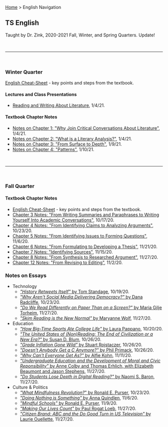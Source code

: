 <link rel="icon" href="data:image/svg+xml,<svg xmlns=%22http://www.w3.org/2000/svg%22 viewBox=%220 0 100 100%22><text y=%22.9em%22 font-size=%2290%22>🎯</text></svg>">

[Home](https://andre-ye.github.io) > English Navigation
## TS English

Taught by Dr. Zink, 2020-2021 Fall, Winter, and Spring Quarters. Update!

<br>

---

<br>

### Winter Quarter

[English Cheat-Sheet](https://andre-ye.github.io/english/winter/cheat-sheet) - key points and steps from the textbook.

#### Lectures and Class Presentations
- [Reading and Writing About Literature](https://andre-ye.github.io/english/winter/lectures/reading-and-writing-about-literature), 1/4/21.

#### Textbook Chapter Notes
- [Notes on Chapter 1: "Why Join Critical Conversations About Literature"](https://andre-ye.github.io/english/winter/textbook-notes/chapter-1), 1/4/21.
- [Notes on Chapter 2: "What is a Literary Analysis?"](https://andre-ye.github.io/english/winter/textbook-notes/chapter-2), 1/4/21.
- [Notes on Chapter 3: "From Surface to Depth"](https://andre-ye.github.io/english/winter/textbook-notes/chapter-3), 1/9/21.
- [Notes on Chapter 4: "Patterns"](https://andre-ye.github.io/english/winter/textbook-notes/chapter-4), 1/10/21.

<br>

---

<br>

### Fall Quarter

#### Textbook Chapter Notes
- [English Cheat-Sheet](https://andre-ye.github.io/english/cheat_sheet) - key points and steps from the textbook.
- [Chapter 3 Notes: "From Writing Summaries and Paraphrases to Writing Yourself Into Academic Conversations"](https://andre-ye.github.io/english/textbook-notes/chapter_3), 10/17/20.
- [Chapter 4 Notes: "From Identifying Claims to Analyzing Arguments"](https://andre-ye.github.io/english/textbook-notes/chapter_4), 10/23/20.
- [Chapter 5 Notes: "From Identifying Issues to Forming Questions"](https://andre-ye.github.io/english/textbook-notes/chapter_5), 11/6/20.
- [Chapter 6 Notes: "From Formulating to Developing a Thesis"](https://andre-ye.github.io/english/textbook-notes/chapter_6), 11/21/20.
- [Chapter 7 Notes: "Identifying Sources"](https://andre-ye.github.io/english/textbook-notes/chapter_7), 11/15/20.
- [Chapter 8 Notes: "From Synthesis to Researched Argument"](https://andre-ye.github.io/english/textbook-notes/chapter_8), 11/27/20.
- [Chapter 12 Notes: "From Revising to Editing"](https://andre-ye.github.io/english/textbook-notes/chapter_12), 11/2/20.

### Notes on Essays
- Technology
  - [*"History Retweets Itself"* by Tom Standage](https://andre-ye.github.io/english/essay-notes/history-retweets-itself), 10/19/20.
  - [*"Why Aren't Social Media Delivering Democracy?"* by Dana Radcliffe](https://andre-ye.github.io/english/essay-notes/why-arents-social-media-delivering-democracy), 10/23/20.
  - [*"Do We Read Differently on Paper Than on a Screen?"* by Maria Gilje Torheim](https://andre-ye.github.io/english/essay-notes/do-we-read-differently-on-paper-than-on-a-screen), 11/27/20.
  - [*"Skim Reading is the New Normal"* by Maryanne Wolf](https://andre-ye.github.io/english/essay-notes/skim-reading-is-the-new-normal), 11/27/20.
- Education
  - [*"How Big-Time Sports Ate College Life"* by Laura Pappano](https://andre-ye.github.io/english/essay-notes/how-big-time-sports-ate-college-life), 10/20/20.
  - [*"The United States of (Non)Reading: The End of Civilization or a New Era?"* by Susan D. Blum](https://andre-ye.github.io/english/essay-notes/united-states-of-non-reading), 10/26/20.
  - [*"Grade Inflation Gone Wild"* by Stuart Rojstaczer](https://andre-ye.github.io/english/essay-notes/grade-inflation-gone-wild), 10/26/20.
  - [*"Doesn't Anybody Get a C Anymore?"* by Phil Primack](https://andre-ye.github.io/english/essay-notes/doesnt-anybody-get-a-c-anymore), 10/26/20.
  - [*"Why Can't Everyone Get As?"* by Alfie Kohn](https://andre-ye.github.io/english/essay-notes/why-cant-everyone-get-as), 11/11/20.
  - [*“Undergraduate Education and the Development of Moral and Civic Reponsibility”* by Anne Colby and Thomas Erhlich, with Elizabeth Beaumont and Jason Stephens](https://andre-ye.github.io/english/essay-notes/undergraduate-education), 11/27/20.
  - [*"Do Students Lose Depth in Digital Reading?"* by Naomi S. Baron](https://andre-ye.github.io/english/essay-notes/do-students-lose-depth-in-digital-reading), 11/27/20.
- Culture & Politics
  - [*"What Mindfulness Revolution?*" by Ronald E. Purser](https://andre-ye.github.io/english/essay-notes/what-mindfulness-revolution), 10/23/20.
  - [*"Doing Nothing is Something"* by Anna Quindlen](https://andre-ye.github.io/english/essay-notes/doing-nothing-is-something), 11/6/20.
  - [*"Mindful Schools"* by Ronald E. Purser](https://andre-ye.github.io/english/essay-notes/mindful-schools), 11/9/20.
  - [*"Making Our Lives Count"* by Paul Rogat Loeb](https://andre-ye.github.io/english/essay-notes/making_our_lives_count), 11/27/20.
  - [*"Citizen Brand: ABC and the Do Good Turn in US Television"* by Laurie Ouellette](https://andre-ye.github.io/english/essay-notes/citizen-brand), 11/27/20.
